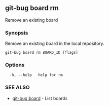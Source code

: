 ## git-bug board rm

Remove an existing board

### Synopsis

Remove an existing board in the local repository.

```
git-bug board rm BOARD_ID [flags]
```

### Options

```
  -h, --help   help for rm
```

### SEE ALSO

* [git-bug board](git-bug_board.md)	 - List boards

